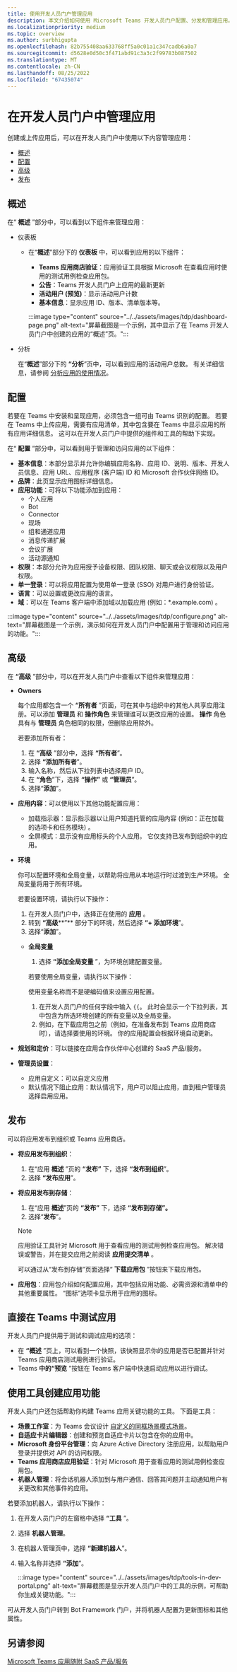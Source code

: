 ```yaml
---
title: 使用开发人员门户管理应用
description: 本文介绍如何使用 Microsoft Teams 开发人员门户配置、分发和管理应用。
ms.localizationpriority: medium
ms.topic: overview
ms.author: surbhigupta
ms.openlocfilehash: 82b755408aa633768ff5a0c01a1c347cadb6a0a7
ms.sourcegitcommit: d5628e0d50c3f471abd91c3a3c2f99783b087502
ms.translationtype: MT
ms.contentlocale: zh-CN
ms.lasthandoff: 08/25/2022
ms.locfileid: "67435074"
---
```

# <a name="manage-your-apps-in-developer-portal"></a>在开发人员门户中管理应用

创建或上传应用后，可以在开发人员门户中使用以下内容管理应用：

* [概述](#overview)
* [配置](#configure)
* [高级](#advanced)
* [发布](#publish)

## <a name="overview"></a>概述

在“ **概述** ”部分中，可以看到以下组件来管理应用：

* 仪表板

  * 在“**概述**”部分下的 **仪表板** 中，可以看到应用的以下组件：
    * **Teams 应用商店验证**：应用验证工具根据 Microsoft 在查看应用时使用的测试用例检查应用包。
    * **公告**：Teams 开发人员门户上应用的最新更新
    * **活动用户 (预览)**：显示活动用户计数
    * **基本信息**：显示应用 ID、版本、清单版本等。

    :::image type="content" source="../../assets/images/tdp/dashboard-page.png" alt-text="屏幕截图是一个示例，其中显示了在 Teams 开发人员门户中创建的应用的“概述”页。":::

* 分析

    在“**概述**”部分下的 **“分析**”页中，可以看到应用的活动用户总数。 有关详细信息，请参阅 [分析应用的使用情况](analyze-your-apps-usage-in-developer-portal.md)。

## <a name="configure"></a>配置

若要在 Teams 中安装和呈现应用，必须包含一组可由 Teams 识别的配置。 若要在 Teams 中上传应用，需要有应用清单，其中包含要在 Teams 中显示应用的所有应用详细信息。 这可以在开发人员门户中提供的组件和工具的帮助下实现。

在“ **配置** ”部分中，可以看到用于管理和访问应用的以下组件：

* **基本信息**：本部分显示并允许你编辑应用名称、应用 ID、说明、版本、开发人员信息、应用 URL、应用程序 (客户端) ID 和 Microsoft 合作伙伴网络 ID。
* **品牌**：此页显示应用图标详细信息。
* **应用功能**：可将以下功能添加到应用：
  * 个人应用
  * Bot
  * Connector
  * 现场
  * 组和通道应用
  * 消息传递扩展
  * 会议扩展
  * 活动源通知
* **权限**：本部分允许为应用授予设备权限、团队权限、聊天或会议权限以及用户权限。
* **单一登录**：可以将应用配置为使用单一登录 (SSO) 对用户进行身份验证。
* **语言**：可以设置或更改应用的语言。
* **域**：可以在 Teams 客户端中添加域以加载应用 (例如：*.example.com) 。

:::image type="content" source="../../assets/images/tdp/configure.png" alt-text="屏幕截图是一个示例，演示如何在开发人员门户中配置用于管理和访问应用的功能。":::

## <a name="advanced"></a>高级

在 **“高级** ”部分中，可以在开发人员门户中查看以下组件来管理应用：

* **Owners**

    每个应用都包含一个 **“所有者** ”页面，可在其中与组织中的其他人共享应用注册。可以添加 **管理员** 和 **操作角色** 来管理谁可以更改应用的设置。 **操作** 角色具有与 **管理员** 角色相同的权限，但删除应用除外。

    若要添加所有者：

    1. 在 **“高级** ”部分中，选择 **“所有者**”。
    1. 选择 **“添加所有者**”。
    1. 输入名称，然后从下拉列表中选择用户 ID。
    1. 在 **“角色**”下，选择 **“操作”** 或 **“管理员**”。
    1. 选择“**添加**”。

* **应用内容**：可以使用以下其他功能配置应用：
  
  * 加载指示器：显示指示器以让用户知道托管的应用内容 (例如：正在加载的选项卡和任务模块) 。
  * 全屏模式：显示没有应用标头的个人应用。 它仅支持已发布到组织中的应用。

* **环境**

    你可以配置环境和全局变量，以帮助将应用从本地运行时过渡到生产环境。 全局变量将用于所有环境。

    若要设置环境，请执行以下操作：

    1. 在开发人员门户中，选择正在使用的 **应用** 。
    1. 转到 **“高级****”** 部分下的环境，然后选择 **“+ 添加环境**”。
    1. 选择“**添加**”。

  * **全局变量**

      1. 选择 **“添加全局变量** ”，为环境创建配置变量。

      若要使用全局变量，请执行以下操作：

      使用变量名称而不是硬编码值来设置应用配置。

      1. 在开发人员门户的任何字段中输入 `{{`。 此时会显示一个下拉列表，其中包含为所选环境创建的所有变量以及全局变量。  
      1. 例如，在下载应用包之前（例如，在准备发布到 Teams 应用商店时），请选择要使用的环境。 你的应用配置会根据环境自动更新。

* **规划和定价**：可以链接在应用合作伙伴中心创建的 SaaS 产品/服务。
* **管理员设置**：
  * 应用自定义：可以自定义应用
  * 默认情况下阻止应用：默认情况下，用户可以阻止应用，直到租户管理员选择启用应用。

## <a name="publish"></a>发布

可以将应用发布到组织或 Teams 应用商店。

* **将应用发布到组织**：

   1. 在“应用 **概述** ”页的 **“发布”** 下，选择 **“发布到组织**”。
   1. 选择 **“发布应用**”。

* **将应用发布到存储**：

   1. 在“应用 **概述**”页的 **“发布”** 下，选择 **“发布到存储”。**
   1. 选择“**发布**”。

   > [!NOTE]
   > 应用验证工具针对 Microsoft 用于查看应用的测试用例检查应用包。 解决错误或警告，并在提交应用之前阅读 **应用提交清单** 。

   可以通过从“发布到存储”页面选择“ **下载应用包** ”按钮来下载应用包。

* **应用包**：应用包介绍如何配置应用，其中包括应用功能、必需资源和清单中的其他重要属性。 “图标”选项卡显示用于应用的图标。

## <a name="test-your-app-directly-in-teams"></a>直接在 Teams 中测试应用

开发人员门户提供用于测试和调试应用的选项：

* 在 **“概述** ”页上，可以看到一个快照，该快照显示你的应用是否已配置并针对 Teams 应用商店测试用例进行验证。
* Teams **中的“预览** ”按钮在 Teams 客户端中快速启动应用以进行调试。

## <a name="use-tools-to-create-app-features"></a>使用工具创建应用功能

开发人员门户还包括帮助你构建 Teams 应用关键功能的工具。 下面是工具：

* **场景工作室**：为 Teams 会议设计 [自定义的同框场景模式场景](~/apps-in-teams-meetings/teams-together-mode.md)。
* **自适应卡片编辑器**：创建和预览自适应卡片以包含在你的应用中。
* **Microsoft 身份平台管理**：向 Azure Active Directory 注册应用，以帮助用户登录并提供对 API 的访问权限。
* **Teams 应用商店应用验证**：针对 Microsoft 用于查看应用的测试用例检查应用包。
* **机器人管理**：将会话机器人添加到与用户通信、回答其问题并主动通知用户有关更改和其他事件的应用。

若要添加机器人，请执行以下操作：

1. 在开发人员门户的左窗格中选择 **“工具** ”。
1. 选择 **机器人管理**。
1. 在机器人管理页中，选择 **“新建机器人**”。
1. 输入名称并选择 **“添加**”。

   :::image type="content" source="../../assets/images/tdp/tools-in-dev-portal.png" alt-text="屏幕截图是显示开发人员门户中的工具的示例，可帮助你生成关键功能。":::

可从开发人员门户转到 Bot Framework 门户，并将机器人配置为更新图标和其他属性。

## <a name="see-also"></a>另请参阅

[Microsoft Teams 应用随附 SaaS 产品/服务](~/concepts/deploy-and-publish/appsource/prepare/include-saas-offer.md)
